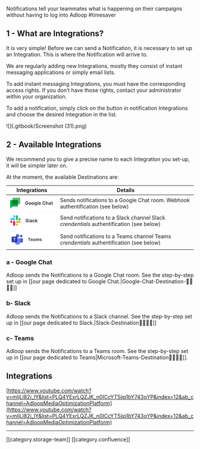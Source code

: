 Notifications tell your teammates what is happening on their campaigns without having to log into Adloop #timesaver 


## 1 - What are Integrations?
It is very simple! Before we can send a Notification, it is necessary to set up an Integration. This is where the Notification will arrive to. 

We are regularly adding new Integrations, mostly they consist of instant messaging applications or simply email lists. 

To add instant messaging Integrations, you must have the corresponding access rights. If you don’t have those rights, contact your administrator within your organization.  

To add a notification, simply click on the button   in notification Integrations and choose the desired Integration in the list.

![](.gitbook/Screenshot (31).png)


## 2 - Available Integrations
We recommend you to give a precise name to each Integration you set-up, it will be simpler later on. 

At the moment, the available Destinations are:  



|  **Integrations**  |  **Details**  | 
|  --- |  --- | 
| ![](.gitbook/image-20210518-092805.png) | Sends notifications to a Google Chat room. Webhook authentification (see below) | 
| ![](.gitbook/image-20210518-092911.png) | Send notifications to a Slack channel Slack  _crendentials_  authentification (see below) | 
| ![](.gitbook/image-20220301-163818.png) | Send notifications to a Teams channel Teams  _crendentials_  authentification (see below) | 


### a - Google Chat  
Adloop sends the Notifications to a Google Chat room. See the step-by-step set up in [[our page dedicated to Google Chat.|Google-Chat-Destination-🚶‍♂️🚶‍♀️]]


### b- Slack 
Adloop sends the Notifications to a Slack channel. See the step-by-step set up in [[our page dedicated to Slack.|Slack-Destination🚶‍♂️🚶‍♀️]]


### c- Teams 
Adloop sends the Notifications to a Teams room. See the step-by-step set up in [[our page dedicated to Teams|Microsoft-Teams-Destination🚶‍♂️🚶‍♀️]].


## Integrations
[https://www.youtube.com/watch?v=mljLl82j_lY&list=PLQ4YExrLQZJK_n0ICcYT5ijp1bY743qYP&index=12&ab_channel=AdloopMediaOptimizationPlatform](https://www.youtube.com/watch?v=mljLl82j_lY&list=PLQ4YExrLQZJK_n0ICcYT5ijp1bY743qYP&index=12&ab_channel=AdloopMediaOptimizationPlatform)



*****

[[category.storage-team]] 
[[category.confluence]] 
